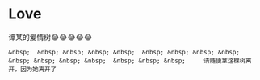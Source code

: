 # Love

谭某的爱情树😂😂😂😂😂


    &nbsp;  &nbsp; &nbsp; &nbsp; &nbsp;  &nbsp; &nbsp; &nbsp; &nbsp;  &nbsp; &nbsp; &nbsp; &nbsp;  &nbsp; &nbsp; &nbsp;     请随便拿这棵树离开，因为她离开了

